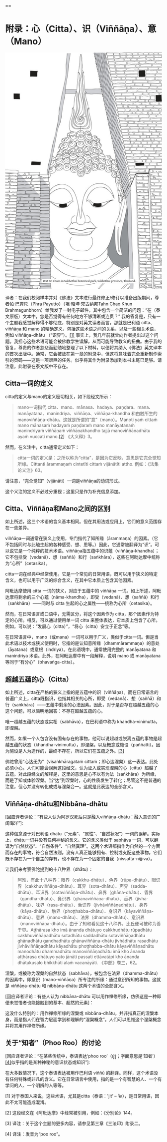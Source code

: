 --
--

# 附录：心（Citta）、识（Viññāṇa）、意（Mano）

[![image](./includes/images/illustrations/wat-sri-chum-trade.jpg)](https://buddhadhamma.github.io/includes/images/illustrations/wat-sri-chum-trade.pdf)

译者：在我们校阅样本并对《佛法》文本进行最终修正/修订以准备出版期间，尊者帕·巴育陀（Phra Payutto）（坦·昭坤·梵古纳邦Tahn Chao Khun Brahmagunbhorn）给我发了一封电子邮件，其中包含一个简洁的问题：“在（泰文原版）文本中，您是否觉得有任何地方不够清晰或连贯？” 我的答复是，只有一个主题我感觉解释得不够彻底，特别是对英文读者而言，那就是巴利语 citta、viññāṇa 和 mano 的精确定义，包括这些术语之间的关系，以及一些相关术语，例如 viññāṇa-dhātu （“识界”）。[\[1\]](#fn-fn1) 事实上，我几年前就曾向作者提出过这个问题。我担心这些术语可能会被佛教学生误解，从而可能导致教义的扭曲。由于我的答复，尊贵的作者慈悲而勤勉地整理了以下材料，以便将其纳入《佛法》英文译本的首次出版中。通常，它会被放在第一章的附录中，但这将意味着完全重新制作索引的页码——这是一项艰巨的任务。似乎将其作为附录添加到本书末尾已足够。请注意，此附录在泰文版中不存在。

## Citta一词的定义

citta的定义与mano的定义密切相关，如下段经文所示：

> mano一词指代 citta、mano、mānasa、hadaya、paṇḍara、mana、manāyatana、manindriya、viññāṇa、viññāṇa-khandha 和由触所生的 manoviññāṇa-dhātu。这就是所谓的“意”（mano）。Manoti yaṁ cittaṁ mano mānasaṁ hadayaṁ paṇḍaraṁ mano manāyatanaṁ manindriyaṁ viññāṇaṁ viññāṇakhandho tajjā manoviññāṇadhātu ayaṁ vuccati mano.[\[2\]](#fn-fn2) 《大义释》3。

然而，在义注中，citta通常定义如下：

> citta一词的定义是：之所以称为“citta”，是因为它反映，意思是它完全觉知所缘。Cittanti ārammaṇaṁ cintetīti cittaṁ vijānātīti attho. 例如：《法集论义注》63。

请注意，“完全觉知”（vijānāti）一词是viññāṇa的动词形式。

这个义注的定义不必过分重视；这里只是作为补充信息添加。

## Citta、Viññāṇa和Mano之间的区别

如上所述，这三个术语的含义基本相同。但在其用法或应用上，它们的意义范围存在一些差异。

viññāṇa一词通常在狭义上使用，专门指代了知所缘（ārammaṇa）的因素。（它不包括同时与此触生起的各种感受、想、思等。）因此，它通常被翻译为“识”。可以说它是一个纯粹的技术术语。viññāṇa指五蕴中的识蕴（viññāṇa-khandha）；它不包括受（vedanā）、想（saññā）和行（saṅkhāra），这些在阿毗达摩中统称为“心所”（cetasika）。

citta一词在经典中经常使用。它是一个常见的日常用语，既可以用于狭义的特定含义，也可以用于广泛的综合含义，在其中它本质上包含其他因素。

阿毗达摩使用 citta 一词的狭义，对应于五蕴中的 viññāṇa 一词。如上所述，阿毗达摩将剩余的三个心蕴（nāma-khandha），即受（vedanā）、想（saññā）和行（saṅkhāra）——同时与 citta 生起的心之属性——统称为心所（cetasika）。

然而，在日常语言或口语中，无需区分，将这个因素作为 citta，那个因素作为特定的心所。相反，可以通过使用单一词 citta 来整体表达，它本质上包含了心所。例如，可以说：“发展心（citta）”，“将心（citta）安立于正念”等。

在日常语言中，mano（或mana）一词可以用于广义，类似于citta一词。但是当此术语以技术或狭义使用时，它指的是认知意所缘（dhammārammaṇa）的意处（āyatana）或意根（indriya）。在此语境中，通常使用完整的 manāyatana 和 manindriya 术语。此外，在阿毗达摩中有一段解释，说明 mano 或 manāyatana 等同于“有分心”（bhavaṅga-citta）。

## 超越五蕴的心（Citta）

如上所述，citta在严格的狭义上指的是五蕴中的识（viññāṇa）。而在日常语言的普遍广义上，citta既指识，也指其相关的心所，即受（vedanā）、想（saññā）和行（saṅkhāra）——五蕴中剩余的心法因素。因此，对于是否存在超越五蕴的心这个问题，可以简明地回答：不存在超越五蕴的心。

唯一超越五蕴的状态或实相（sabhāva），在巴利语中称为 khandha-vinimutta，即涅槃。

然而，如果一个人包含没有固有存在的事物，他可以说超越或脱离五蕴的事物是超越五蕴的状态（khandha-vinimutta），即涅槃，以及概念或施设（paññatti）。因为施设是人为造作的，最终不存在，所以它们在五蕴之外。[\[3\]](#fn-fn3)

佛陀曾用“心达无为”（visaṅkhāragataṁ cittaṁ；即心达涅槃）这一表达。此处必须小心。人们可能会误解这段经文，认为证入或实现涅槃的心（citta）超越了五蕴。对此段经文的解释是，这里的意思是心不以有为法（saṅkhāra）为所缘，而是了知或体验涅槃。当“达”到涅槃时，心的性质发生了转化；尽管这不是普通的注意，但心并没有转化成或与涅槃合一。这就是此表达的全部含义。

## Viññāṇa-dhātu和Nibbāna-dhātu

\[回应译者评论：“有些人认为阿罗汉死后只是融入viññāṇa-dhātu：融入意识的广阔海洋”\]:

这种信念源于对巴利语 dhātu（“元素”、“属性”、“自然状况”）一词的误解。实际上，dhātu一词并没有任何神秘的含义。它的含义类似于 sabhāva 一词，可以翻译为“自然状态”、“自然条件”、“自然真理”。这两个术语都指作为自然的一个方面而存在的事物，符合自然法则。没有人真正能够拥有、控制或支配这些事物。它们既不存在为一个自主的存有，也不存在为一个固定的自我（nissatta-nijjīva）。

让我们来考察佛陀提到的十八种界（dhātu）：

> 阿难，有此十八种界：眼界（cakkhu-dhātu）、色界（rūpa-dhātu）、眼识界（cakkhuviññāṇa-dhātu）、耳界（sota-dhātu）、声界（sadda-dhātu）、耳识界（sotaviññāṇa-dhātu）、鼻界（ghāna-dhātu）、香界（gandha-dhātu）、鼻识界（ghānaviññāṇa-dhātu）、舌界（jivhā-dhātu）、味界（rasa-dhātu）、舌识界（jivhāviññāṇadhātu）、身界（kāya-dhātu）、触界（phoṭṭhabba-dhātu）、身识界（kāyaviññāṇa-dhātu）、意界（mano-dhātu）、法界（dhamma-dhātu）、意识界（manoviññāṇa-dhātu）。由于了知和看见这十八种界，比丘便可被称为善于界。Aṭṭhārasa kho imā ānanda dhātuyo cakkhudhātu rūpadhātu cakkhuviññāṇadhātu sotadhātu saddadhātu sotaviññāṇadhātu ghānadhātu gandhadhātu ghānaviññāṇa-dhātu jivhādhātu rasadhātu jivhāviññāṇadhātu kāyadhātu phoṭṭhabba-dhātu kāyaviññāṇadhātu manodhātu dhammadhātu manoviññāṇadhātu imā kho ānanda aṭṭhārasa dhātuyo yato jānāti passati ettāvatāpi kho ānanda dhātukusalo bhikkhūti alaṁ vacanāyāti. 《中部》卷三，62。

涅槃，或被称为涅槃的自然状态（sabhāva），被包含在法界（dhamma-dhātu）的因素中，即意识（mano-viññāṇa）所专注的所缘：通过意识所知的事物。这就是 viññāṇa-dhātu 和 nibbāna-dhātu 这两个术语的全部含义。

\[回应译者评论：有些人认为 nibbāna-dhātu 可以用作禅修所缘，仿佛这是一种即便未觉悟者也能接触到的基本、超然的元素\]：

这没什么特别的：用作禅修所缘的涅槃或 nibbāna-dhātu，并非指真正的涅槃本身，而是指人们在智力层面学到和理解的“涅槃概念”。人们可以思惟这个涅槃概念并将其用作禅修所缘。

## 关于“知者”（Phoo Roo）的讨论

\[回应译者评论：“在某些传统中，泰语表达‘phoo roo’（ผู้รู้；字面意思是‘知者’）[\[4\]](#fn-fn4)似乎指的是某种神秘的意识状态或知识”\]:

在大多数情况下，这个泰语表达被用作巴利语 viññū 的翻译。同样，这个术语没有任何特殊或非凡的含义。它在日常语言中使用，指的是一个有智慧的人、一个有学问的人、一个明辨的人等等。

\[1\] 对于泰国人来说，这些术语，尤其是citta（泰语：'jit’ – จิต），是日常用语，因此不太可能造成混淆。

\[2\] 这段经文在《阿毗达摩》中经常被引用，例如：《分别论》144。

\[3\] 译注：关于这个主题的更多内容，请参见第三章《三法印》附录二。

\[4\] 译注：发音为“poo roo”。